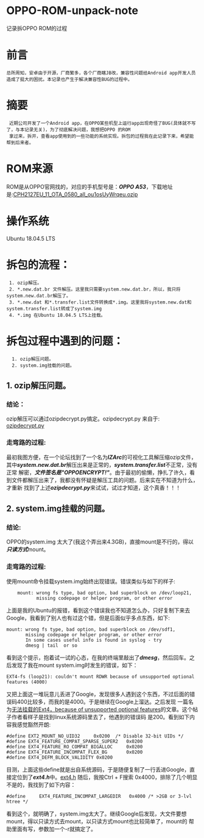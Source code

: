 # OPPO-ROM-unpack-note
记录拆OPPO ROM的过程

# 前言
    总所周知，安卓由于开源，厂商繁多，各个厂商瞎JB改，兼容性问题给Android app开发人员造成了挺大的困扰。本记录也产生于解决兼容性BUG的过程中。

# 摘要
     近期公司开发了一个Android app，在OPPO某些机型上运行app出现奇怪了BUG(具体就不写了，与本记录无关)，为了彻底解决问题，我想把OPPO 的ROM
     拿过来，拆开，查看app使用到的一些功能的系统实现。拆包的过程我在此记录下来，希望能帮到后来者。
     
# ROM来源
ROM是从OPPO官网找的，对应的手机型号是：***OPPO A53***，下载地址是:[CPH2127EU_11_OTA_0580_all_ou1osUyWrqeu.ozip][2]

# 操作系统
Ubuntu 18.04.5 LTS

# 拆包的流程：
     1. ozip解压。
     2. *.new.dat.br 文件解压。这里我只需要system.new.dat.br，所以，我只将system.new.dat.br解压了。
     3. *.new.dat 和*.transfer.list文件转换成*.img。这里我将system.new.dat和system.transfer.list转成了system.img
     4. *.img 在Ubuntu 18.04.5 LTS上挂载。

# 拆包过程中遇到的问题：
      1. ozip解压问题。
      2. system.img挂载的问题。

## 1. ozip解压问题。
### 结论：
ozip解压可以通过ozipdecrypt.py搞定。ozipdecrypt.py 来自于: [ozipdecrypt.py][1]
### 走弯路的过程:
最初我图方便，在一个论坛找到了一个名为***IZArc***的可视化工具解压缩ozip文件，其中***system.new.dat.br***解压出来是正常的，***system.transfer.list***不正常，没有正常
解密，***文件签名是"OPPOENCRYPT!"***。由于最初的偷懒，挣扎了许久，看到文件都解压出来了，我都没有怀疑是解压工具的问题。后来实在不知道为什么，才重新
找到了上述***ozipdecrypt.py***来试试，试过才知道，这个真香！！！

## 2. system.img挂载的问题。
### 结论:
OPPO的system.img 太大了(我这个弄出来4.3GB)，直接mount是不行的，得以***只读方式***mount。
### 走弯路的过程:
使用mount命令挂载system.img始终出现错误。错误类似与如下的样子:
```
    mount: wrong fs type, bad option, bad superblock on /dev/loop21,
           missing codepage or helper program, or other error
```
上面是我的Ubuntu的报错，看到这个错误我也不知道怎么办，只好复制下来去Google，我看到了别人也有过这个错，但是后面似乎多点东西，如下:
```
mount: wrong fs type, bad option, bad superblock on /dev/sdf1,
       missing codepage or helper program, or other error
       In some cases useful info is found in syslog - try
       dmesg | tail  or so
```
看到这个提示，抱着试一试的心态，在我的终端里敲出了***dmesg***，然后回车。之后发现了我在mount system.img时发生的错误，如下：
```
EXT4-fs (loop21): couldn't mount RDWR because of unsupported optional features (4000)
```
又把上面这一堆玩意儿丢进了Google，发现很多人遇到这个东西，不过后面的错误码400比较多，而我的是4000。于是继续在Google上溜达。之后发现
一篇名为[无法挂载的Ext4，because of unsupported optional features][4]的文章。这个帖子作者看样子是找到linux系统源码里去了，他遇到的错误码
是200。看到如下内容我感觉豁然开朗:
```
#define EXT2_MOUNT_NO_UID32     0x0200  /* Disable 32-bit UIDs */
#define EXT4_FEATURE_COMPAT_SPARSE_SUPER2   0x0200
#define EXT4_FEATURE_RO_COMPAT_BIGALLOC     0x0200
#define EXT4_FEATURE_INCOMPAT_FLEX_BG       0x0200
#define EXT4_DEFM_BLOCK_VALIDITY 0x0200
```
目测，上面这些define就是出自系统源码，于是随便复制了一行丢进Google，直接定位到了***ext4.h***中。[ext4.h][5]
随后，我按Ctrl + F搜索 0x4000，排除了几个明显不是的，我找到了如下内容：
```
#define 	EXT4_FEATURE_INCOMPAT_LARGEDIR   0x4000 /* >2GB or 3-lvl htree */
```
看到这个，就明确了，system.img太大了。继续Google后发现，大文件要想mount，得以只读方式去mount，以只读方式mount也比较简单了，mount的
帮助里面有写，参数加一个-r就搞定了。

[1]:https://github.com/bkerler/oppo_ozip_decrypt/blob/master/ozipdecrypt.py
[2]:https://assorted.downloads.oppo.com/firmware/CPH2127/CPH2127EU_11_OTA_0580_all_ou1osUyWrqeu.ozip
[3]:https://github.com/google/brotli
[4]:https://www.jianshu.com/p/3af1ee22821f
[5]:https://docs.huihoo.com/doxygen/linux/kernel/3.7/fs_2ext4_2ext4_8h.html
